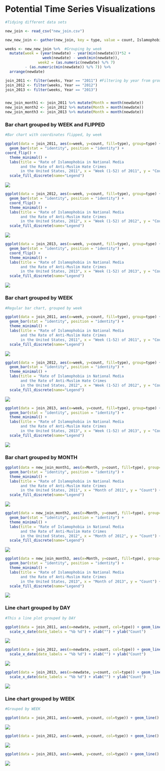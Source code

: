 Potential Time Series Visualizations
================

``` r
#Tidying different data sets

new_join <- read_csv("new_join.csv")

new_new_join <- gather(new_join, key = type, value = count, Islamophobia, Anti_Muslim) #Creating "type" variable to plot both sets of data in one visualization

weeks <- new_new_join %>%  #Grouping by week
  mutate(week = (year(newdate) - year(min(newdate)))*52 + 
                 week(newdate) - week(min(newdate)),
               week2 = (as.numeric(newdate) %/% 7) 
         - (as.numeric(min(newdate)) %/% 7)) %>%
  arrange(newdate)

join_2011 <- filter(weeks, Year == "2011") #Filtering by year from grouped weeks data
join_2012 <- filter(weeks, Year == "2012")
join_2013 <- filter(weeks, Year == "2013")


new_join_month1 <- join_2011 %>% mutate(Month = month(newdate))
new_join_month2 <- join_2012 %>% mutate(Month = month(newdate))
new_join_month3 <- join_2013 %>% mutate(Month = month(newdate))
```

### Bar chart grouped by WEEK and FLIPPED

``` r
#Bar chart with coordinates flipped, by week

ggplot(data = join_2011, aes(x=week, y=count, fill=type), group=type) + 
  geom_bar(stat = "identity", position = "identity") +
coord_flip() +
  theme_minimal() +
  labs(title = "Rate of Islamophobia in National Media 
       and the Rate of Anti-Muslim Hate Crimes 
       in the United States, 2011", x = "Week (1-52) of 2011", y = "Count") + 
  scale_fill_discrete(name="Legend")
```

![](Time_Series_files/figure-markdown_github/flip-1.png)

``` r
ggplot(data = join_2012, aes(x=week, y=count, fill=type), group=type) + 
  geom_bar(stat = "identity", position = "identity") +
  coord_flip() +
  theme_minimal() +
  labs(title = "Rate of Islamophobia in National Media 
       and the Rate of Anti-Muslim Hate Crimes 
       in the United States, 2012", x = "Week (1-52) of 2012", y = "Count") + 
  scale_fill_discrete(name="Legend")
```

![](Time_Series_files/figure-markdown_github/flip-2.png)

``` r
ggplot(data = join_2013, aes(x=week, y=count, fill=type), group=type) + 
  geom_bar(stat = "identity", position = "identity") +
  coord_flip() +
  theme_minimal() +
  labs(title = "Rate of Islamophobia in National Media 
       and the Rate of Anti-Muslim Hate Crimes 
       in the United States, 2013", x = "Week (1-52) of 2013", y = "Count") + 
  scale_fill_discrete(name="Legend")
```

![](Time_Series_files/figure-markdown_github/flip-3.png)

### Bar chart grouped by WEEK

``` r
#Regular bar chart, grouped by week

ggplot(data = join_2011, aes(x=week, y=count, fill=type), group=type) + 
  geom_bar(stat = "identity", position = "identity") +
  theme_minimal() +
  labs(title = "Rate of Islamophobia in National Media 
       and the Rate of Anti-Muslim Hate Crimes 
       in the United States, 2011", x = "Week (1-52) of 2011", y = "Count") + 
  scale_fill_discrete(name="Legend")
```

![](Time_Series_files/figure-markdown_github/noflip-1.png)

``` r
ggplot(data = join_2012, aes(x=week, y=count, fill=type), group=type) + 
  geom_bar(stat = "identity", position = "identity") +
  theme_minimal() +
  labs(title = "Rate of Islamophobia in National Media 
       and the Rate of Anti-Muslim Hate Crimes 
       in the United States, 2012", x = "Week (1-52) of 2012", y = "Count") + 
  scale_fill_discrete(name="Legend")
```

![](Time_Series_files/figure-markdown_github/noflip-2.png)

``` r
ggplot(data = join_2013, aes(x=week, y=count, fill=type), group=type) + 
  geom_bar(stat = "identity", position = "identity") +
  theme_minimal() +
  labs(title = "Rate of Islamophobia in National Media 
       and the Rate of Anti-Muslim Hate Crimes 
       in the United States, 2013", x = "Week (1-52) of 2013", y = "Count") + 
  scale_fill_discrete(name="Legend")
```

![](Time_Series_files/figure-markdown_github/noflip-3.png)

### Bar chart grouped by MONTH

``` r
ggplot(data = new_join_month1, aes(x=Month, y=count, fill=type), group=type) + 
  geom_bar(stat = "identity", position = "identity") +
  theme_minimal() +
  labs(title = "Rate of Islamophobia in National Media 
       and the Rate of Anti-Muslim Hate Crimes 
       in the United States, 2011", x = "Month of 2011", y = "Count") + 
  scale_fill_discrete(name="Legend")
```

![](Time_Series_files/figure-markdown_github/unnamed-chunk-1-1.png)

``` r
ggplot(data = new_join_month2, aes(x=Month, y=count, fill=type), group=type) + 
  geom_bar(stat = "identity", position = "identity") +
  theme_minimal() +
  labs(title = "Rate of Islamophobia in National Media 
       and the Rate of Anti-Muslim Hate Crimes 
       in the United States, 2012", x = "Month of 2012", y = "Count") + 
  scale_fill_discrete(name="Legend")
```

![](Time_Series_files/figure-markdown_github/unnamed-chunk-1-2.png)

``` r
ggplot(data = new_join_month3, aes(x=Month, y=count, fill=type), group=type) + 
  geom_bar(stat = "identity", position = "identity") +
  theme_minimal() +
  labs(title = "Rate of Islamophobia in National Media 
       and the Rate of Anti-Muslim Hate Crimes 
       in the United States, 2013", x = "Month of 2013", y = "Count") + 
  scale_fill_discrete(name="Legend")
```

![](Time_Series_files/figure-markdown_github/unnamed-chunk-1-3.png)

### Line chart grouped by DAY

``` r
#This a line plot grouped by DAY

ggplot(data = join_2011, aes(x=newdate, y=count, col=type)) + geom_line() +
  scale_x_date(date_labels = "%b %d") + xlab("") + ylab("Count")
```

![](Time_Series_files/figure-markdown_github/line-1.png)

``` r
ggplot(data = join_2012, aes(x=newdate, y=count, col=type)) + geom_line() +
  scale_x_date(date_labels = "%b %d") + xlab("") + ylab("Count")
```

![](Time_Series_files/figure-markdown_github/line-2.png)

``` r
ggplot(data = join_2013, aes(x=newdate, y=count, col=type)) + geom_line() +
  scale_x_date(date_labels = "%b %d") + xlab("") + ylab("Count")
```

![](Time_Series_files/figure-markdown_github/line-3.png)

### Line chart grouped by WEEK

``` r
#Grouped by WEEK

ggplot(data = join_2011, aes(x=week, y=count, col=type)) + geom_line() 
```

![](Time_Series_files/figure-markdown_github/unnamed-chunk-2-1.png)

``` r
ggplot(data = join_2012, aes(x=week, y=count, col=type)) + geom_line() 
```

![](Time_Series_files/figure-markdown_github/unnamed-chunk-2-2.png)

``` r
ggplot(data = join_2013, aes(x=week, y=count, col=type)) + geom_line() 
```

![](Time_Series_files/figure-markdown_github/unnamed-chunk-2-3.png)
